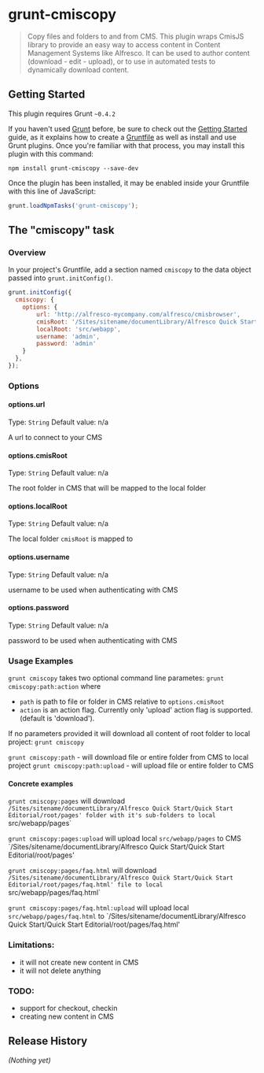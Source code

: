 # grunt-cmiscopy

> Copy files and folders to and from CMS.
This plugin wraps CmisJS library to provide an easy way to access content in Content Management Systems like Alfresco.
It can be used to author content (download - edit - upload), or to use in automated tests to dynamically download content.

## Getting Started
This plugin requires Grunt `~0.4.2`

If you haven't used [Grunt](http://gruntjs.com/) before, be sure to check out the [Getting Started](http://gruntjs.com/getting-started) guide, as it explains how to create a [Gruntfile](http://gruntjs.com/sample-gruntfile) as well as install and use Grunt plugins. Once you're familiar with that process, you may install this plugin with this command:

```shell
npm install grunt-cmiscopy --save-dev
```

Once the plugin has been installed, it may be enabled inside your Gruntfile with this line of JavaScript:

```js
grunt.loadNpmTasks('grunt-cmiscopy');
```

## The "cmiscopy" task

### Overview
In your project's Gruntfile, add a section named `cmiscopy` to the data object passed into `grunt.initConfig()`.

```js
grunt.initConfig({
  cmiscopy: {
    options: {
        url: 'http://alfresco-mycompany.com/alfresco/cmisbrowser',
        cmisRoot: '/Sites/sitename/documentLibrary/Alfresco Quick Start/Quick Start Editorial/root',
        localRoot: 'src/webapp',
        username: 'admin',
        password: 'admin'
    }
  },
});
```

### Options

#### options.url
Type: `String`
Default value: n/a

A url to connect to your CMS

#### options.cmisRoot
Type: `String`
Default value: n/a

The root folder in CMS that will be mapped to the local folder

#### options.localRoot
Type: `String`
Default value: n/a

The local folder `cmisRoot` is mapped to

#### options.username
Type: `String`
Default value: n/a

username to be used when authenticating with CMS

#### options.password
Type: `String`
Default value: n/a

password to be used when authenticating with CMS

### Usage Examples
`grunt cmiscopy` takes two optional command line parametes: `grunt cmiscopy:path:action`
where 
- `path` is path to file or folder in CMS relative to `options.cmisRoot`
- `action` is an action flag. Currently only 'upload' action flag is supported. (default is 'download'). 

If no parameters provided it will download all content of root folder to local project:
`grunt cmiscopy`  

`grunt cmiscopy:path`           - will download file or entire folder from CMS to local project
`grunt cmiscopy:path:upload`    - will upload file or entire folder to CMS

#### Concrete examples
`grunt cmiscopy:pages` 
will download `/Sites/sitename/documentLibrary/Alfresco Quick Start/Quick Start Editorial/root/pages' folder with it's sub-folders to local 
`src/webapp/pages`

`grunt cmiscopy:pages:upload` 
will upload local `src/webapp/pages` to CMS `/Sites/sitename/documentLibrary/Alfresco Quick Start/Quick Start Editorial/root/pages'

`grunt cmiscopy:pages/faq.html` 
will download `/Sites/sitename/documentLibrary/Alfresco Quick Start/Quick Start Editorial/root/pages/faq.html' file to local `src/webapp/pages/faq.html`

`grunt cmiscopy:pages/faq.html:upload` 
will upload local `src/webapp/pages/faq.html` to `/Sites/sitename/documentLibrary/Alfresco Quick Start/Quick Start Editorial/root/pages/faq.html'

### Limitations:
- it will not create new content in CMS
- it will not delete anything

### TODO:
- support for checkout,  checkin
- creating new content in CMS


## Release History
_(Nothing yet)_
